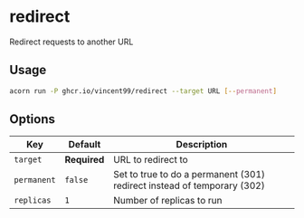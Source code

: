 # redirect

Redirect requests to another URL

## Usage

```bash
acorn run -P ghcr.io/vincent99/redirect --target URL [--permanent]
```

## Options

| Key         | Default      | Description |
| ------------| ---------    | ----------- |
| `target`    | **Required** | URL to redirect to
| `permanent` | `false`      | Set to true to do a permanent (301) redirect instead of temporary (302)
| `replicas`  | `1`          | Number of replicas to run
